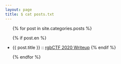 ```yaml
---
layout: page
title: $ cat posts.txt
---
```


<ul>
{% for post in site.categories.posts %}

{% if post.en %}
<li>{{ post.title }} :: <a href="{{ post.url }}" title="{{ post.description }}">rgbCTF 2020 Writeup</a>
{% endif %}

{% endfor %}
</ul>
